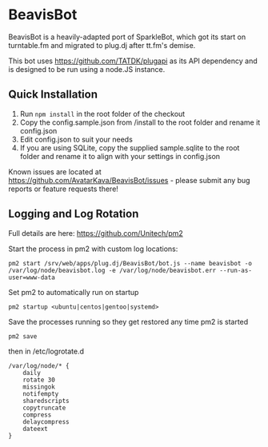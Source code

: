 BeavisBot
==========

BeavisBot is a heavily-adapted port of SparkleBot, which got its start on turntable.fm and migrated to plug.dj after tt.fm's demise.

This bot uses https://github.com/TATDK/plugapi as its API dependency and is designed to be run using a node.JS instance.

Quick Installation
-----------------------
1. Run `npm install` in the root folder of the checkout
2. Copy the config.sample.json from /install to the root folder and rename it config.json
3. Edit config.json to suit your needs
4. If you are using SQLite, copy the supplied sample.sqlite to the root folder and rename it to align with your settings in config.json

Known issues are located at https://github.com/AvatarKava/BeavisBot/issues - please submit any bug reports or feature requests there!

Logging and Log Rotation
------------------------

Full details are here: https://github.com/Unitech/pm2

Start the process in pm2 with custom log locations:
```
pm2 start /srv/web/apps/plug.dj/BeavisBot/bot.js --name beavisbot -o /var/log/node/beavisbot.log -e /var/log/node/beavisbot.err --run-as-user=www-data
```
Set pm2 to automatically run on startup
```
pm2 startup <ubuntu|centos|gentoo|systemd>
```
Save the processes running so they get restored any time pm2 is started
```
pm2 save
```

then in /etc/logrotate.d
```
/var/log/node/* {
    daily
    rotate 30
    missingok
    notifempty
    sharedscripts
    copytruncate
    compress
    delaycompress
    dateext
}
```